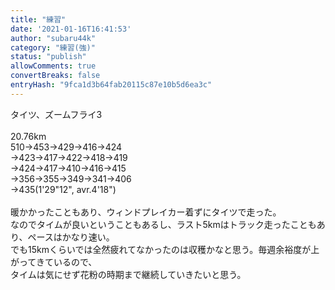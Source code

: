 ```yaml
---
title: "練習"
date: '2021-01-16T16:41:53'
author: "subaru44k"
category: "練習(強)"
status: "publish"
allowComments: true
convertBreaks: false
entryHash: "9fca1d3b64fab20115c87e10b5d6ea3c"
---
```

タイツ、ズームフライ3<br>
<br>
20.76km<br>
510→453→429→416→424<br>
→423→417→422→418→419<br>
→424→417→410→416→415<br>
→356→355→349→341→406<br>
→435(1'29"12", avr.4'18")<br>
<br>
暖かかったこともあり、ウィンドプレイカー着ずにタイツで走った。<br>
なのでタイムが良いということもあるし、ラスト5kmはトラック走ったこともあり、ペースはかなり速い。<br>
でも15kmくらいでは全然疲れてなかったのは収穫かなと思う。毎週余裕度が上がってきているので、<br>
タイムは気にせず花粉の時期まで継続していきたいと思う。
